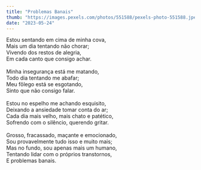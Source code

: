 ```yaml
---
title: "Problemas Banais"
thumb: "https://images.pexels.com/photos/551588/pexels-photo-551588.jpeg"
date: "2023-05-24"
---
```

Estou sentando em cima de minha cova,  
Mais um dia tentando não chorar;  
Vivendo dos restos de alegria,  
Em cada canto que consigo achar.  
<br />
Minha insegurança está me matando,  
Todo dia tentando me abafar;  
Meu fôlego está se esgotando,  
Sinto que não consigo falar.  
<br />
Estou no espelho me achando esquisito,  
Deixando a ansiedade tomar conta do ar;  
Cada dia mais velho, mais chato e patético,  
Sofrendo com o silêncio, querendo gritar.  
<br />
Grosso, fracassado, maçante e emocionado,  
Sou provavelmente tudo isso e muito mais;  
Mas no fundo, sou apenas mais um humano,  
Tentando lidar com o próprios transtornos,  
E problemas banais.   
